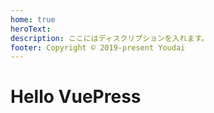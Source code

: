 ```yaml
---
home: true
heroText: 
description: ここにはディスクリプションを入れます。
footer: Copyright © 2019-present Youdai
---
```


# Hello VuePress